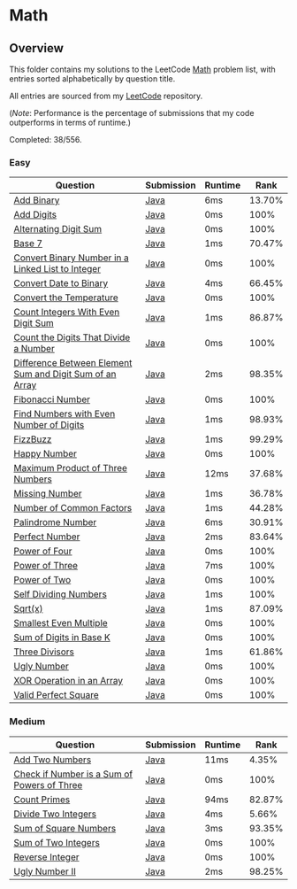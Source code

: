 # Math

## Overview
This folder contains my solutions to the LeetCode [Math](https://leetcode.com/problem-list/math/) problem list,
with entries sorted alphabetically by question title.

All entries are sourced from my [LeetCode](https://github.com/shumarb/leetcode) repository.

(*Note*: Performance is the percentage of submissions that my code outperforms in terms of runtime.)

Completed: 38/556.
### Easy
| Question                                                                                                                                                         | Submission                                                                                                             | Runtime | Rank   |
|------------------------------------------------------------------------------------------------------------------------------------------------------------------|------------------------------------------------------------------------------------------------------------------------|---------|--------|
| [Add Binary](https://leetcode.com/problems/add-binary/description/)                                                                                              | [Java](https://github.com/shumarb/leetcode/blob/main/easy/java/AddBinary.java)                                         | 6ms     | 13.70% |
| [Add Digits](https://leetcode.com/problems/add-digits/description/)                                                                                              | [Java](https://github.com/shumarb/leetcode/blob/main/easy/java/AddDigits.java)                                         | 0ms     | 100%   |
| [Alternating Digit Sum](https://leetcode.com/problems/alternating-digit-sum/description/)                                                                        | [Java](https://github.com/shumarb/leetcode/blob/main/easy/java/AlternatingDigitSum.java)                               | 0ms     | 100%   |
| [Base 7](https://leetcode.com/problems/base-7/description/)                                                                                                      | [Java](https://github.com/shumarb/leetcode/blob/main/easy/java/Base7.java)                                             | 1ms     | 70.47% |
| [Convert Binary Number in a Linked List to Integer](https://leetcode.com/problems/convert-binary-number-in-a-linked-list-to-integer/description)                 | [Java](https://github.com/shumarb/leetcode/blob/main/easy/java/ConvertBinaryNumberInALinkedListToInteger.java)         | 0ms     | 100%   |
| [Convert Date to Binary](https://leetcode.com/problems/convert-date-to-binary/description)                                                                       | [Java](https://github.com/shumarb/leetcode/blob/main/easy/java/ConvertDateToBinary.java)                               | 4ms     | 66.45% |
| [Convert the Temperature](https://leetcode.com/problems/convert-the-temperature/description)                                                                     | [Java](https://github.com/shumarb/leetcode/blob/main/easy/java/ConvertTheTemperature.java)                             | 0ms     | 100%   |
| [Count Integers With Even Digit Sum](https://leetcode.com/problems/count-integers-with-even-digit-sum/description)                                               | [Java](https://github.com/shumarb/leetcode/blob/main/easy/java/CountIntegersWithEvenDigitSum.java)                     | 1ms     | 86.87% |
| [Count the Digits That Divide a Number](https://leetcode.com/problems/count-the-digits-that-divide-a-number/description)                                         | [Java](https://github.com/shumarb/leetcode/blob/main/easy/java/CountTheDigitsThatDivideANumber.java)                   | 0ms     | 100%   |
| [Difference Between Element Sum and Digit Sum of an Array](https://leetcode.com/problems/difference-between-element-sum-and-digit-sum-of-an-array/description)   | [Java](https://github.com/shumarb/leetcode/blob/main/easy/java/DifferenceBetweenElementSumAndDigitSumOfAnArray.java)   | 2ms     | 98.35% |
| [Fibonacci Number](https://leetcode.com/problems/fibonacci-number/description/)                                                                                  | [Java](https://github.com/shumarb/leetcode/blob/main/easy/java/FibonacciNumber.java)                                   | 0ms     | 100%   |
| [Find Numbers with Even Number of Digits](https://leetcode.com/problems/find-numbers-with-even-number-of-digits/description)                                     | [Java](https://github.com/shumarb/leetcode/blob/main/easy/java/FindNumbersWithEvenNumberOfDigits.java)                 | 1ms     | 98.93% |
| [FizzBuzz](https://leetcode.com/problems/fizz-buzz/description/)                                                                                                 | [Java](https://github.com/shumarb/leetcode/blob/main/easy/java/FizzBuzz.java)                                          | 1ms     | 99.29% |
| [Happy Number](https://leetcode.com/problems/happy-number/description/)                                                                                          | [Java](https://github.com/shumarb/leetcode/blob/main/easy/java/HappyNumber.java)                                       | 0ms     | 100%   |
| [Maximum Product of Three Numbers](https://leetcode.com/problems/maximum-product-of-three-numbers/description/)                                                  | [Java](https://github.com/shumarb/leetcode/blob/main/easy/java/MaximumProductOfThreeNumbers.java)                      | 12ms    | 37.68% |
| [Missing Number](https://leetcode.com/problems/missing-number/description/)                                                                                      | [Java](https://github.com/shumarb/leetcode/blob/main/easy/java/MissingNumber.java)                                     | 1ms     | 36.78% |
| [Number of Common Factors](https://leetcode.com/problems/number-of-common-factors/description/)                                                                  | [Java](https://github.com/shumarb/leetcode/blob/main/easy/java/NumberOfCommonFactors.java)                             | 1ms     | 44.28% |
| [Palindrome Number](https://leetcode.com/problems/palindrome-number/description/)                                                                                | [Java](https://github.com/shumarb/leetcode/blob/main/easy/java/PalindromeNumber.java)                                  | 6ms     | 30.91% |
| [Perfect Number](https://leetcode.com/problems/perfect-number/description/)                                                                                      | [Java](https://github.com/shumarb/leetcode/blob/main/easy/java/PerfectNumber.java)                                     | 2ms     | 83.64% |
| [Power of Four](https://leetcode.com/problems/power-of-four/description/)                                                                                        | [Java](https://github.com/shumarb/leetcode/blob/main/easy/java/PowerOfFour.java)                                       | 0ms     | 100%   |
| [Power of Three](https://leetcode.com/problems/power-of-three/description/)                                                                                      | [Java](https://github.com/shumarb/leetcode/blob/main/easy/java/PowerOfThree.java)                                      | 7ms     | 100%   |
| [Power of Two](https://leetcode.com/problems/power-of-two/description/)                                                                                          | [Java](https://github.com/shumarb/leetcode/blob/main/easy/java/PowerOfTwo.java)                                        | 0ms     | 100%   |
| [Self Dividing Numbers](https://leetcode.com/problems/self-dividing-numbers/description/)                                                                        | [Java](https://github.com/shumarb/leetcode/blob/main/easy/java/SelfDividingNumbers.java)                               | 1ms     | 100%   |
| [Sqrt(x)](https://leetcode.com/problems/sqrtx/description/)                                                                                                      | [Java](https://github.com/shumarb/leetcode/blob/main/easy/java/SqrtX.java)                                             | 1ms     | 87.09% |
| [Smallest Even Multiple](https://leetcode.com/problems/smallest-even-multiple/description/)                                                                      | [Java](https://github.com/shumarb/leetcode/blob/main/easy/java/SmallestEvenMultiple.java)                              | 0ms     | 100%   |
| [Sum of Digits in Base K](https://leetcode.com/problems/sum-of-digits-in-base-k/description/)                                                                    | [Java](https://github.com/shumarb/leetcode/blob/main/easy/java/SumOfDigitsInBaseK.java)                                | 0ms     | 100%   |
| [Three Divisors](https://leetcode.com/problems/three-divisors/description/)                                                                                      | [Java](https://github.com/shumarb/leetcode/blob/main/easy/java/ThreeDivisors.java)                                     | 1ms     | 61.86% |
| [Ugly Number](https://leetcode.com/problems/ugly-number/description/)                                                                                            | [Java](https://github.com/shumarb/leetcode/blob/main/easy/java/UglyNumber.java)                                        | 0ms     | 100%   |
| [XOR Operation in an Array](https://leetcode.com/problems/xor-operation-in-an-array/description/)                                                                | [Java](https://github.com/shumarb/leetcode/blob/main/easy/java/XorOperationInAnArray.java)                             | 0ms     | 100%   |
| [Valid Perfect Square](https://leetcode.com/problems/valid-perfect-square/description/)                                                                          | [Java](https://github.com/shumarb/leetcode/blob/main/easy/java/ValidPerfectSquare.java)                                | 0ms     | 100%   |

### Medium
| Question                                                                                                                              | Submission                                                                                                | Runtime | Rank   |
|---------------------------------------------------------------------------------------------------------------------------------------|-----------------------------------------------------------------------------------------------------------|---------|--------|
| [Add Two Numbers](https://leetcode.com/problems/add-two-numbers/description/)                                                         | [Java](https://github.com/shumarb/leetcode/blob/main/medium/java/AddTwoNumbers.java)                      | 11ms    | 4.35%  |
| [Check if Number is a Sum of Powers of Three](https://leetcode.com/problems/check-if-number-is-a-sum-of-powers-of-three/description/) | [Java](https://github.com/shumarb/leetcode/blob/main/medium/java/CheckIfNumberIsASumOfPowersOfThree.java) | 0ms     | 100%   |
| [Count Primes](https://leetcode.com/problems/count-primes/description/)                                                               | [Java](https://github.com/shumarb/leetcode/blob/main/medium/java/CountPrimes.java)                        | 94ms    | 82.87% |
| [Divide Two Integers](https://leetcode.com/problems/divide-two-integers/description/)                                                 | [Java](https://github.com/shumarb/leetcode/blob/main/medium/java/DivideTwoIntegers.java)                  | 4ms     | 5.66%  |
| [Sum of Square Numbers](https://leetcode.com/problems/sum-of-square-numbers/description/)                                             | [Java](https://github.com/shumarb/leetcode/blob/main/medium/java/SumOfSquareNumbers.java)                 | 3ms     | 93.35% |
| [Sum of Two Integers](https://leetcode.com/problems/sum-of-two-integers/description/)                                                 | [Java](https://github.com/shumarb/leetcode/blob/main/medium/java/SumOfTwoIntegers.java)                   | 0ms     | 100%   |
| [Reverse Integer](https://leetcode.com/problems/reverse-integer/description/)                                                         | [Java](https://github.com/shumarb/leetcode/blob/main/medium/java/ReverseInteger.java)                     | 0ms     | 100%   |
| [Ugly Number II](https://leetcode.com/problems/ugly-number-ii/description/)                                                           | [Java](https://github.com/shumarb/leetcode/blob/main/medium/java/UglyNumberTwo.java)                      | 2ms     | 98.25% | 
